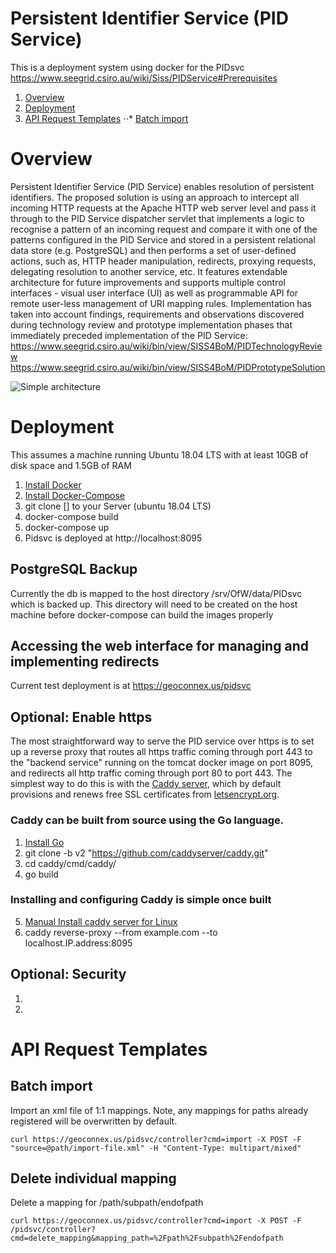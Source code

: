 # Persistent Identifier Service (PID Service)
This is a deployment system using docker for the PIDsvc https://www.seegrid.csiro.au/wiki/Siss/PIDService#Prerequisites

1. [Overview](#overview)
2. [Deployment](#deployment)
3. [API Request Templates](#api-request-templates)
⋅⋅* [Batch import](#batch-import) 

# Overview
Persistent Identifier Service (PID Service) enables resolution of persistent identifiers. The proposed solution is using an approach to intercept all incoming HTTP requests at the Apache HTTP web server level and pass it through to the PID Service dispatcher servlet that implements a logic to recognise a pattern of an incoming request and compare it with one of the patterns configured in the PID Service and stored in a persistent relational data store (e.g. PostgreSQL) and then performs a set of user-defined actions, such as, HTTP header manipulation, redirects, proxying requests, delegating resolution to another service, etc. It features extendable architecture for future improvements and supports multiple control interfaces - visual user interface (UI) as well as programmable API for remote user-less management of URI mapping rules.
Implementation has taken into account findings, requirements and observations discovered during technology review and prototype implementation phases that immediately preceded implementation of the PID Service:
https://www.seegrid.csiro.au/wiki/bin/view/SISS4BoM/PIDTechnologyReview
https://www.seegrid.csiro.au/wiki/bin/view/SISS4BoM/PIDPrototypeSolution

![Simple architecture](https://www.seegrid.csiro.au/wiki/pub/Siss/PIDServiceUserGuide/Core_Principle_Activity_Diagram.png)



# Deployment
This assumes a machine running Ubuntu 18.04 LTS with at least 10GB of disk space and 1.5GB of RAM

1. [Install Docker](https://docs.docker.com/install/linux/docker-ce/ubuntu/)
2. [Install Docker-Compose](https://docs.docker.com/compose/install/)
3. git clone [] to your Server (ubuntu 18.04 LTS)
4. docker-compose build
5. docker-compose up
6. Pidsvc is deployed at http://localhost:8095

## PostgreSQL Backup
Currently the db is mapped to the host directory /srv/OfW/data/PIDsvc which is backed up.  This directory will need to be created on the host machine before docker-compose can build the images properly

## Accessing the web interface for managing and implementing redirects
Current test deployment is at https://geoconnex.us/pidsvc


## Optional: Enable https

The most straightforward way to serve the PID service over https is to set up a reverse proxy that routes all https traffic coming through port 443 to the "backend service" running on the tomcat docker image on port 8095, and redirects all http traffic coming through port 80 to port 443. The simplest way to do this is with the [Caddy server](https://caddyserver.com/docs/), which by default provisions and renews free SSL certificates from [letsencrypt.org](letsencrypt.org).

### Caddy can be built from source using the Go language.

1. [Install Go](https://golang.org/doc/install)
2. git clone -b v2 "https://github.com/caddyserver/caddy.git"
3. cd caddy/cmd/caddy/
4. go build

### Installing and configuring Caddy is simple once built
5. [Manual Install caddy server for Linux](https://caddyserver.com/docs/install)
6. caddy reverse-proxy --from example.com --to localhost.IP.address:8095

## Optional: Security
1.
2.

# API Request Templates

## Batch import
Import an xml file of 1:1 mappings. Note, any mappings for paths already registered will be overwritten by default.
```
curl https://geoconnex.us/pidsvc/controller?cmd=import -X POST -F "source=@path/import-file.xml" -H "Content-Type: multipart/mixed" 
```

## Delete individual mapping
Delete a mapping for /path/subpath/endofpath
```
curl https://geoconnex.us/pidsvc/controller?cmd=import -X POST -F /pidsvc/controller?cmd=delete_mapping&mapping_path=%2Fpath%2Fsubpath%2Fendofpath
```


